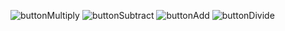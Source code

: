 ![buttonMultiply](https://github.com/user-attachments/assets/ce8aa361-99a2-45c3-b292-0cfa32f723d9)
![buttonSubtract](https://github.com/user-attachments/assets/67e92951-c5c3-4d1a-b28d-484efca179ac)
![buttonAdd](https://github.com/user-attachments/assets/93fd6105-4409-4147-9d12-7042ac4a9608)
![buttonDivide](https://github.com/user-attachments/assets/c0c82ade-1506-4490-8d71-958b35532964)
